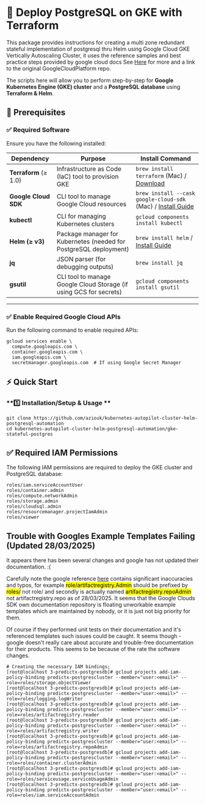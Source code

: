 # 🚀 Deploy PostgreSQL on GKE with Terraform

This package provides instructions for creating a multi zone redundant stateful implementation of postgresql thru Helm
using Google Cloud GKE Vertically Autoscaling Cluster, it uses the reference samples and best practice steps provided by google cloud docs See [Here](https://github.com/aziouk/kubernetes-engine-samples) for more and a link to the original GoogleCloudPlatform repo.

The scripts here will allow you to perform step-by-step for **Google Kubernetes Engine (GKE) cluster** and a **PostgreSQL database** using **Terraform & Helm**.




## 📌 Prerequisites

### ✅ Required Software
Ensure you have the following installed:

| Dependency         | Purpose                                          | Install Command |
|-------------------|------------------------------------------------|----------------|
| **Terraform** (≥ 1.0) | Infrastructure as Code (IaC) tool to provision GKE | `brew install terraform` (Mac) / [Download](https://developer.hashicorp.com/terraform/downloads) |
| **Google Cloud SDK** | CLI tool to manage Google Cloud resources | `brew install --cask google-cloud-sdk` (Mac) / [Install Guide](https://cloud.google.com/sdk/docs/install) |
| **kubectl** | CLI for managing Kubernetes clusters | `gcloud components install kubectl` |
| **Helm (≥ v3)** | Package manager for Kubernetes (needed for PostgreSQL deployment) | `brew install helm` / [Install Guide](https://helm.sh/docs/intro/install/) |
| **jq** | JSON parser (for debugging outputs) | `brew install jq` |
| **gsutil** | CLI tool to manage Google Cloud Storage (if using GCS for secrets) | `gcloud components install gsutil` |

---

### ✅ Enable Required Google Cloud APIs
Run the following command to enable required APIs:
``` 
gcloud services enable \
  compute.googleapis.com \
  container.googleapis.com \
  iam.googleapis.com \
  secretmanager.googleapis.com  # If using Google Secret Manager
```

## ⚡ Quick Start

### **1️⃣ Installation/Setup & Usage **

```
git clone https://github.com/aziouk/kubernetes-autopilot-cluster-helm-postgresql-automation
cd kubernetes-autopilot-cluster-helm-postgresql-automation/gke-stateful-postgres
```

## ✅ Required IAM Permissions

The following IAM permissions are required to deploy the GKE cluster and PostgreSQL database:

```
roles/iam.serviceAccountUser
roles/container.admin
roles/compute.networkAdmin
roles/storage.admin
roles/cloudsql.admin
roles/resourcemanager.projectIamAdmin
roles/viewer
```

## Trouble with Googles Example Templates Failing (Updated 28/03/2025)
It appears there has been several changes and google has not updated their documentation. :(

Carefully note the google reference [here](https://cloud.google.com/kubernetes-engine/docs/tutorials/stateful-workloads/postgresql#autopilot) contains significant inaccuracies and typos, for example <mark>role/artifactregistry.Admin</mark> should be prefixed by <mark>roles/</mark> not role/ and secondly is actually named <mark>artifactregistry.repoAdmin</mark> not artifactregistry.repo</mark> as of 28/03/2025. It seems that the Google Clouds SDK own documentation repository is floating unworkable example templates which are maintained by nobody, or it is just not big priority for them.

Of course if they performed unit tests on their documentation and it's referenced templates such issues could be caught. It seems though - google doesn't really care about accurate and trouble-free documentation for their products. This seems to be because of the rate the software changes.

```
# Creating the necessary IAM bindings;
[root@localhost 3-predictx-postgresdb]# gcloud projects add-iam-policy-binding predictx-postgrescluster --member="user:<email>" --role=roles/storage.objectViewer
[root@localhost 3-predictx-postgresdb]# gcloud projects add-iam-policy-binding predictx-postgrescluster --member="user:<email>" --role=roles/logging.logWriter
[root@localhost 3-predictx-postgresdb]# gcloud projects add-iam-policy-binding predictx-postgrescluster --member="user:<email>" --role=roles/artifactregistry.reader
[root@localhost 3-predictx-postgresdb]# gcloud projects add-iam-policy-binding predictx-postgrescluster --member="user:<email>" --role=roles/artifactregistry.writer
[root@localhost 3-predictx-postgresdb]# gcloud projects add-iam-policy-binding predictx-postgrescluster --member="user:<email>" --role=roles/artifactregistry.repoAdmin
[root@localhost 3-predictx-postgresdb]# gcloud projects add-iam-policy-binding predictx-postgrescluster --member="user:<email>" --role=roles/container.clusterAdmin
[root@localhost 3-predictx-postgresdb]# gcloud projects add-iam-policy-binding predictx-postgrescluster --member="user:<email>" --role=roles/serviceusage.serviceUsageAdmin
[root@localhost 3-predictx-postgresdb]# gcloud projects add-iam-policy-binding predictx-postgrescluster --member="user:<email>" --role=roles/iam.serviceAccountAdmin
```





